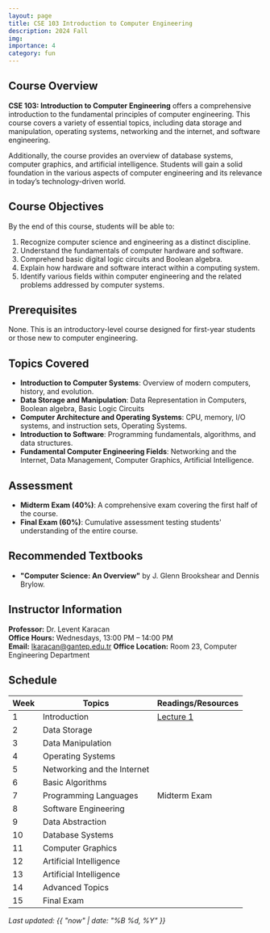 ```yaml
---
layout: page
title: CSE 103 Introduction to Computer Engineering
description: 2024 Fall
img:
importance: 4
category: fun
---
```


## Course Overview

**CSE 103: Introduction to Computer Engineering** offers a comprehensive introduction to the fundamental principles of computer engineering. This course covers a variety of essential topics, including data storage and manipulation, operating systems, networking and the internet, and software engineering.

Additionally, the course provides an overview of database systems, computer graphics, and artificial intelligence. Students will gain a solid foundation in the various aspects of computer engineering and its relevance in today’s technology-driven world.

## Course Objectives

By the end of this course, students will be able to:

1. Recognize computer science and engineering as a distinct discipline.
2. Understand the fundamentals of computer hardware and software.
3. Comprehend basic digital logic circuits and Boolean algebra.
4. Explain how hardware and software interact within a computing system.
5. Identify various fields within computer engineering and the related problems addressed by computer systems.

## Prerequisites

None. This is an introductory-level course designed for first-year students or those new to computer engineering.

## Topics Covered

- **Introduction to Computer Systems**: Overview of modern computers, history, and evolution.
- **Data Storage and Manipulation**: Data Representation in Computers, Boolean algebra, Basic Logic Circuits
- **Computer Architecture and Operating Systems**: CPU, memory, I/O systems, and instruction sets, Operating Systems.
- **Introduction to Software**: Programming fundamentals, algorithms, and data structures.
- **Fundamental Computer Engineering Fields**: Networking and the Internet, Data Management, Computer Graphics, Artificial Intelligence.

## Assessment

- **Midterm Exam (40%)**: A comprehensive exam covering the first half of the course.
- **Final Exam (60%)**: Cumulative assessment testing students' understanding of the entire course.

## Recommended Textbooks

- **"Computer Science: An Overview"** by J. Glenn Brookshear and Dennis Brylow.


## Instructor Information

**Professor:** Dr. Levent Karacan  
**Office Hours:** Wednesdays, 13:00 PM – 14:00 PM  
**Email:** lkaracan@gantep.edu.tr
**Office Location:** Room 23, Computer Engineering Department

## Schedule

| Week  | Topics                                 |Readings/Resources          |
|-------|----------------------------------------|----------------------------|
| 1     | Introduction      | [Lecture 1](./assets/lectures/CSE103/lecture1.pdf)              |
| 2     | Data Storage                   |                      |
| 3     | Data Manipulation  |               |
| 4     | Operating Systems                 |              |
| 5     | Networking and the Internet                  |               |
| 6     | Basic Algorithms                  |                     |
| 7     | Programming Languages          | Midterm Exam                |
| 8     | Software Engineering         |                 |
| 9     | Data Abstraction          |                 |
| 10     | Database Systems         |                |
| 11     | Computer Graphics          |                 |
| 12     | Artificial Intelligence           |                 |
| 13     | Artificial Intelligence          |                  |
| 14     | Advanced Topics         |                 |
| 15     | Final Exam         |                 |




_Last updated: {{ "now" | date: "%B %d, %Y" }}_